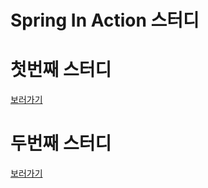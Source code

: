 Spring In Action 스터디
=======================

# 첫번째 스터디
[보러가기](https://github.com/Yangsiyoung/Spring/tree/master/src/main/java/com/spring/SpringInAction/study01)

# 두번째 스터디
[보러가기](https://github.com/Yangsiyoung/Spring/tree/master/src/main/java/com/spring/SpringInAction/study02)

